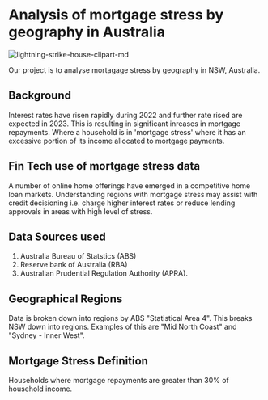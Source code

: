 # Analysis of mortgage stress by geography in Australia


![lightning-strike-house-clipart-md](https://user-images.githubusercontent.com/119761709/217181369-51061235-c5c3-4efc-9c4a-85b3a8e82045.png)

Our project is to analyse mortagage stress by geography in NSW, Australia. 

## Background

Interest rates have risen rapidly during 2022 and further rate rised are expected in 2023.  This is resulting in significant inreases in mortgage repayments.  Where a household is in 'mortgage stress' where it has an excessive portion of its income allocated to mortgage payments.

## Fin Tech use of mortgage stress data

A number of online home offerings have emerged in a competitive home loan markets.  Understanding regions with mortgage stress may assist with credit decisioning i.e. charge higher interest rates or reduce lending approvals in areas with high level of stress. 

## Data Sources used

1)  Australia Bureau of Statstics (ABS)
2)  Reserve bank of Australia (RBA)
3)  Australian Prudential Regulation Authority (APRA).

## Geographical Regions

Data is broken down into regions by ABS "Statistical Area 4".  This breaks NSW down into regions.  Examples of this are "Mid North Coast" and "Sydney - Inner West". 

## Mortgage Stress Definition

Households where mortgage repayments are greater than 30% of household income.
